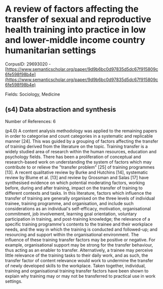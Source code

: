 # A review of factors affecting the transfer of sexual and reproductive health training into practice in low and lower-middle income country humanitarian settings

CorpusID: 29693020 - [https://www.semanticscholar.org/paper/9d9b6bc0d97835d5dc67f915809c6fe598f98b4e](https://www.semanticscholar.org/paper/9d9b6bc0d97835d5dc67f915809c6fe598f98b4e)

Fields: Sociology, Medicine

## (s4) Data abstraction and synthesis
Number of References: 6

(p4.0) A content analysis methodology was applied to the remaining papers in order to categorise and count categories in a systematic and replicable manner [24]. This was guided by a grouping of factors affecting the transfer of training derived from the literature on the topic. Training transfer is a widely studied area of research within the human resources, education and psychology fields. There has been a proliferation of conceptual and research-based work on understanding the system of factors which may contribute to or relieve the "transfer problem" [25] of training programmes [13]. A recent qualitative review by Burke and Hutchins [14], systematic review by Blume et al. [13] and review by Grossman and Salas [17] have synthesised evidence on which potential moderating factors, working before, during and after training, impact on the transfer of training to different contexts and tasks. In this literature, factors which influence the transfer of training are generally organised on the three levels of individual trainee, training programme, and organisation, and include such considerations as an individual's self-efficacy, motivation, organisational commitment, job involvement, learning goal orientation, voluntary participation in training, and post-training knowledge; the relevance of a specific training programme's contents to the trainee and their workplace needs, and the way in which the training is conducted and followed-up; and resourcing and support within the organisational environment. The influence of these training transfer factors may be positive or negative. For example, organisational support may be strong for the transfer behaviour, thus acting as an enabler to transfer. Alternatively, a trainee may perceive little relevance of the training tasks to their daily work, and as such, the transfer factor of content relevance would work to undermine the transfer of newly developed skills to the workplace. Taken together, individual, training and organisational training transfer factors have been shown to explain why training may or may not be transferred to practical use in work settings.
